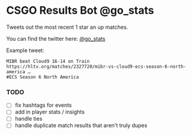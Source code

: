 # CSGO Results Bot @go_stats
Tweets out the most recent 1 star an up matches.

You can find the twitter here: [@go_stats](https://twitter.com/go_stats) 

Example tweet:

```
MIBR beat Cloud9 16-14 on Train 
https://hltv.org/matches/2327720/mibr-vs-cloud9-ecs-season-6-north-america … 
#ECS Season 6 North America
```


### TODO
- [ ] fix hashtags for events
- [ ] add in player stats / insights
- [ ] handle ties
- [ ] handle duplicate match results that aren't truly dupes
